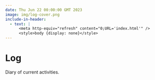 ```yaml
---
date: Thu Jun 22 00:00:00 GMT 2023
image: img/log-cover.png
include-in-header:
  - text: |
      <meta http-equiv="refresh" content="0;URL='index.html'" />
      <style>body {display: none}</style>
---
```


# Log

Diary of current activities.


